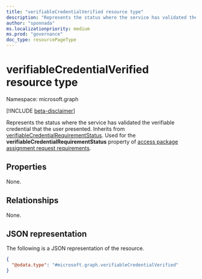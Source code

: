 ```yaml
---
title: "verifiableCredentialVerified resource type"
description: "Represents the status where the service has validated the verifiable credential that the user presented."
author: "sponnada"
ms.localizationpriority: medium
ms.prod: "governance"
doc_type: resourcePageType
---
```


# verifiableCredentialVerified resource type

Namespace: microsoft.graph

[!INCLUDE [beta-disclaimer](../../includes/beta-disclaimer.md)]

Represents the status where the service has validated the verifiable credential that the user presented.
Inherits from [verifiableCredentialRequirementStatus](../resources/verifiablecredentialrequirementstatus.md).
Used for the **verifiableCredentialRequirementStatus** property of [access package assignment request requirements](accessPackageAssignmentRequestRequirements.md).


## Properties
None.

## Relationships
None.

## JSON representation
The following is a JSON representation of the resource.
<!-- {
  "blockType": "resource",
  "@odata.type": "microsoft.graph.verifiableCredentialVerified"
}
-->
``` json
{
  "@odata.type": "#microsoft.graph.verifiableCredentialVerified"
}
```
